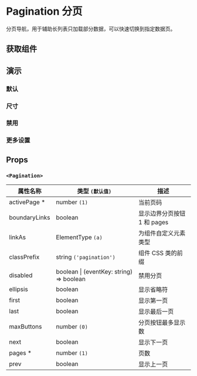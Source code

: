 # Pagination 分页

分页导航，用于辅助长列表只加载部分数据，可以快速切换到指定数据页。

## 获取组件

<!--{include:(components/pagination/fragments/import.md)}-->

## 演示

### 默认

<!--{include:`basic.md`}-->

### 尺寸

<!--{include:`size.md`}-->

### 禁用

<!--{include:`disabled.md`}-->

### 更多设置

<!--{include:`advanced.md`}-->

## Props

### `<Pagination>`

| 属性名称      | 类型 `(默认值)`                              | 描述                        |
| ------------- | -------------------------------------------- | --------------------------- |
| activePage \* | number `(1)`                                 | 当前页码                    |
| boundaryLinks | boolean                                      | 显示边界分页按钮 1 和 pages |
| linkAs        | ElementType `(a)`                            | 为组件自定义元素类型        |
| classPrefix   | string `('pagination')`                      | 组件 CSS 类的前缀           |
| disabled      | boolean &#124; (eventKey: string) => boolean | 禁用分页                    |
| ellipsis      | boolean                                      | 显示省略符                  |
| first         | boolean                                      | 显示第一页                  |
| last          | boolean                                      | 显示最后一页                |
| maxButtons    | number `(0)`                                 | 分页按钮最多显示数          |
| next          | boolean                                      | 显示下一页                  |
| pages \*      | number `(1)`                                 | 页数                        |
| prev          | boolean                                      | 显示上一页                  |
